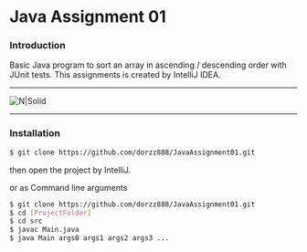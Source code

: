 # Java Assignment 01

### **Introduction**
Basic Java program to sort an array in ascending / descending order with JUnit tests. This assignments is created by IntelliJ IDEA. 

---

![N|Solid](https://www.eventstore.com/hubfs/java-logo.svg)


---

### **Installation**

```sh
$ git clone https://github.com/dorzz888/JavaAssignment01.git
```
then open the project by IntelliJ.

or as Command line arguments

```sh
$ git clone https://github.com/dorzz888/JavaAssignment01.git
$ cd [ProjectFolder]
$ cd src
$ javac Main.java
$ java Main args0 args1 args2 args3 ...
```
